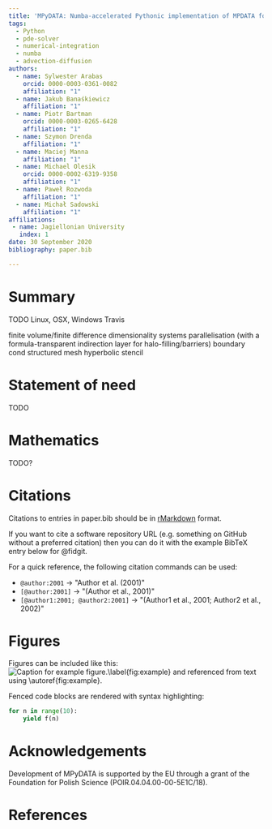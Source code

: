 ```yaml
---
title: 'MPyDATA: Numba-accelerated Pythonic implementation of MPDATA for solutions of multidimensional nonlinear conservation laws with Jupyter, Matlab and Julia examples'
tags:
  - Python
  - pde-solver 
  - numerical-integration 
  - numba 
  - advection-diffusion
authors:
  - name: Sylwester Arabas
    orcid: 0000-0003-0361-0082
    affiliation: "1"
  - name: Jakub Banaśkiewicz
    affiliation: "1"
  - name: Piotr Bartman
    orcid: 0000-0003-0265-6428
    affiliation: "1"
  - name: Szymon Drenda
    affiliation: "1"
  - name: Maciej Manna
    affiliation: "1"
  - name: Michael Olesik
    orcid: 0000-0002-6319-9358
    affiliation: "1"
  - name: Paweł Rozwoda
    affiliation: "1"
  - name: Michał Sadowski
    affiliation: "1"
affiliations:
 - name: Jagiellonian University
   index: 1
date: 30 September 2020
bibliography: paper.bib

---
```


# Summary

TODO
Linux, OSX, Windows
Travis

finite volume/finite difference
dimensionality
systems
parallelisation (with a formula-transparent indirection layer for halo-filling/barriers)
boundary cond
structured mesh
hyperbolic
stencil

# Statement of need 

TODO

# Mathematics

TODO?

# Citations

Citations to entries in paper.bib should be in
[rMarkdown](http://rmarkdown.rstudio.com/authoring_bibliographies_and_citations.html)
format.

If you want to cite a software repository URL (e.g. something on GitHub without a preferred
citation) then you can do it with the example BibTeX entry below for @fidgit.

For a quick reference, the following citation commands can be used:
- `@author:2001`  ->  "Author et al. (2001)"
- `[@author:2001]` -> "(Author et al., 2001)"
- `[@author1:2001; @author2:2001]` -> "(Author1 et al., 2001; Author2 et al., 2002)"

# Figures

Figures can be included like this:
![Caption for example figure.\label{fig:example}](figure.png)
and referenced from text using \autoref{fig:example}.

Fenced code blocks are rendered with syntax highlighting:
```python
for n in range(10):
    yield f(n)
```	

# Acknowledgements

Development of MPyDATA is supported by the EU through a grant of the Foundation for Polish Science (POIR.04.04.00-00-5E1C/18).

# References
